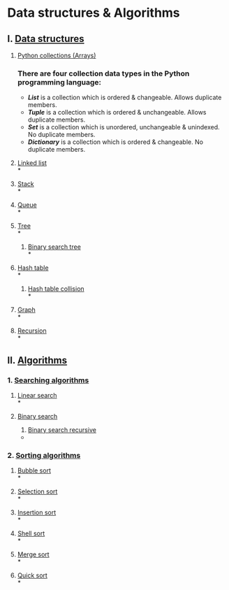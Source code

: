 # Data structures & Algorithms
## I. [Data structures](https://github.com/truonganhvu205/data-structures-and-algorithms/tree/main/data_structures)
1. [Python collections (Arrays)](https://github.com/truonganhvu205/data-structures-and-algorithms/blob/main/data_structures/python_collections.md)
    ### There are four collection data types in the Python programming language:
    * **_List_** is a collection which is ordered & changeable. Allows duplicate members.
    * **_Tuple_** is a collection which is ordered & unchangeable. Allows duplicate members.
    * **_Set_** is a collection which is unordered, unchangeable & unindexed. No duplicate members.
    * **_Dictionary_** is a collection which is ordered & changeable. No duplicate members.

2. [Linked list](https://github.com/truonganhvu205/data-structures-and-algorithms/blob/main/data_structures/linked_list.py)  
    * 

3. [Stack](https://github.com/truonganhvu205/data-structures-and-algorithms/blob/main/data_structures/stack.py)  
    * 

4. [Queue](https://github.com/truonganhvu205/data-structures-and-algorithms/blob/main/data_structures/queue.py)  
    * 

5. [Tree](https://github.com/truonganhvu205/data-structures-and-algorithms/blob/main/data_structures/tree.py)  
    * 
    1. [Binary search tree](https://github.com/truonganhvu205/data-structures-and-algorithms/blob/main/data_structures/binary_search_tree.py)  
        * 

6. [Hash table](https://github.com/truonganhvu205/data-structures-and-algorithms/blob/main/data_structures/hash_table.py)  
    * 
    1. [Hash table collision](https://github.com/truonganhvu205/data-structures-and-algorithms/blob/main/data_structures/hash_table_collision.py)  
        * 

7. [Graph](https://github.com/truonganhvu205/data-structures-and-algorithms/blob/main/data_structures/graph.py)  
    * 

8. [Recursion](https://github.com/truonganhvu205/data-structures-and-algorithms/blob/main/data_structures/recursion.py)  
    * 

## II. [Algorithms](https://github.com/truonganhvu205/data-structures-and-algorithms/tree/main/algorithms)
### 1. [Searching algorithms](https://github.com/truonganhvu205/data-structures-and-algorithms/tree/main/algorithms/searching_algorithms)
1. [Linear search](https://github.com/truonganhvu205/data-structures-and-algorithms/blob/main/algorithms/searching_algorithms/linear_search.py)  
    * 

2. [Binary search](https://github.com/truonganhvu205/data-structures-and-algorithms/blob/main/algorithms/searching_algorithms/binary_search.py)  
    1. [Binary search recursive](https://github.com/truonganhvu205/data-structures-and-algorithms/blob/main/algorithms/searching_algorithms/binary_search_recursive.py)  
    * 

### 2. [Sorting algorithms](https://github.com/truonganhvu205/data-structures-and-algorithms/tree/main/algorithms/sorting_algorithms)
1. [Bubble sort](https://github.com/truonganhvu205/data-structures-and-algorithms/blob/main/algorithms/sorting_algorithms/bubble_sort.py)  
    * 

2. [Selection sort](https://github.com/truonganhvu205/data-structures-and-algorithms/blob/main/algorithms/sorting_algorithms/selection_sort.py)  
    * 

3. [Insertion sort](https://github.com/truonganhvu205/data-structures-and-algorithms/blob/main/algorithms/sorting_algorithms/insertion_sort.py)  
    * 

4. [Shell sort](https://github.com/truonganhvu205/data-structures-and-algorithms/blob/main/algorithms/sorting_algorithms/shell_sort.py)  
    * 

5. [Merge sort](https://github.com/truonganhvu205/data-structures-and-algorithms/blob/main/algorithms/sorting_algorithms/merge_sort.py)  
    * 

6. [Quick sort](https://github.com/truonganhvu205/data-structures-and-algorithms/blob/main/algorithms/sorting_algorithms/quick_sort.py)  
    * 